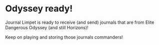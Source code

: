 ﻿---
pubdate: 2021-05-22T00:23:00Z
category: general
---

# Odyssey ready!

Journal Limpet is ready to receive (and send) journals that are from Elite Dangerous Odyssey (and still Horizons)!

Keep on playing and storing those journals commanders!
